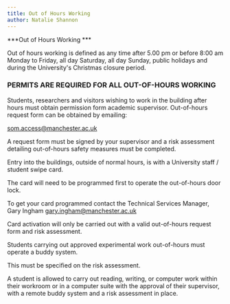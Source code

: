 ```yaml
---
title: Out of Hours Working
author: Natalie Shannon 
---
```


***Out of Hours Working ***
 
Out of hours working is defined as any time after 5.00 pm or before 8:00
am Monday to Friday, all day Saturday, all day Sunday, public holidays
and during the University's Christmas closure period.

### PERMITS ARE REQUIRED FOR ALL OUT-OF-HOURS WORKING

Students, researchers and visitors wishing to work in the building after
hours must obtain permission form academic supervisor. Out-of-hours
request form can be obtained by emailing:

<som.access@manchester.ac.uk>

A request form must be signed by your supervisor and a risk assessment
detailing out-of-hours safety measures must be completed.

Entry into the buildings, outside of normal hours, is with a University
staff / student swipe card.

The card will need to be programmed first to operate the out-of-hours
door lock.

To get your card programmed contact the Technical Services Manager, Gary
Ingham <gary.ingham@manchester.ac.uk>

Card activation will only be carried out with a valid out-of-hours
request form and risk assessment.

Students carrying out approved experimental work out-of-hours must
operate a buddy system.

This must be specified on the risk assessment.

A student is allowed to carry out reading, writing, or computer work
within their workroom or in a computer suite with the approval of their
supervisor, with a remote buddy system and a risk assessment in place.




